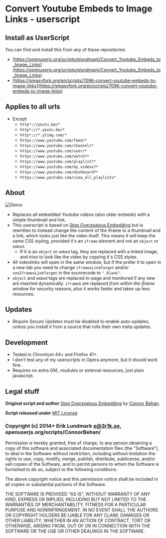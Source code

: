 # Convert Youtube Embeds to Image Links - userscript

## Install as UserScript

You can find and install this from any of these repositories:
* [https://openuserjs.org/scripts/elundmark/Convert_Youtube_Embeds_to_Image_Links](https://openuserjs.org/scripts/elundmark/Convert_Youtube_Embeds_to_Image_Links)
* [https://greasyfork.org/en/scripts/7096-convert-youtube-embeds-to-image-links](https://greasyfork.org/en/scripts/7096-convert-youtube-embeds-to-image-links)

## Applies to all urls

* Except
  - `http*://youtu.be/*`
  - `http*://*.youtu.be/*`
  - `http*://*.ytimg.com/*`
  - `https://www.youtube.com/feed/*`
  - `https://www.youtube.com/channel/*`
  - `https://www.youtube.com/user/*`
  - `https://www.youtube.com/watch?*`
  - `https://www.youtube.com/playlist?*`
  - `https://www.youtube.com/my_videos?*`
  - `https://www.youtube.com/dashboard?*`
  - `https://www.youtube.com/view_all_playlists*`

## About

![Demo](http://f.3r1k.se/js/convert_youtube_embeds_to_image_links/demo.jpg)

* Replaces all embedded Youtube videos (also older embeds) with a simple thumbnail and link.
* This userscript is based on [Stop Overzealous Embedding](https://openuserjs.org/scripts/ConnorBehan/Stop_Overzealous_Embedding) but is rewritten to instead change the _content_ of the iframe to a thumbnail and a link, which looks just like the video itself. This means it will keep the same CSS styling, provided it's an `iframe` element and not an `object` or `embed`.
  - If it is an `object` or `embed` tag, they are replaced with a linked image, and _tries_ to look like the video by copying it's CSS styles.
* All videolinks will open in the same window, but if the prefer it to open in a new tab you need to change `iframesLinkTarget` and/or `nonIframesLinkTarget` in the sourcecode to `"_blank"`.
* `object` and `embed` tags are replaced in-page and monitored if any new are inserted dynamically. `iframe`s are replaced _from within the iframe window_ for security reasons, plus it works faster and takes up less resources.

## Updates

* _Require Secure Updates_ must be disabled to enable auto-updates, unless you install it from a source that rolls their own meta updates.

## Development

* Tested in Chromium 44+ and Firefox 41+.
* I don't test any of my userscripts in Opera anymore, but it should work fine.
* Requires no extra GM_ modules or external resources, just plain javascript.

## Legal stuff

**Original script and author** [Stop Overzealous Embedding](https://openuserjs.org/scripts/ConnorBehan/Stop_Overzealous_Embedding) by [Connor Behan](https://openuserjs.org/scripts/ConnorBehan/).

**Script released under** [MIT License](http://opensource.org/licenses/MIT)

### Copyright (c) 2014+ Erik Lundmark <e@3r1k.se>, openuserjs.org/scripts/ConnorBehan/

Permission is hereby granted, free of charge, to any person obtaining a copy
of this software and associated documentation files (the "Software"), to deal
in the Software without restriction, including without limitation the rights
to use, copy, modify, merge, publish, distribute, sublicense, and/or sell
copies of the Software, and to permit persons to whom the Software is
furnished to do so, subject to the following conditions:

The above copyright notice and this permission notice shall be included in
all copies or substantial portions of the Software.

THE SOFTWARE IS PROVIDED "AS IS", WITHOUT WARRANTY OF ANY KIND, EXPRESS OR
IMPLIED, INCLUDING BUT NOT LIMITED TO THE WARRANTIES OF MERCHANTABILITY,
FITNESS FOR A PARTICULAR PURPOSE AND NONINFRINGEMENT. IN NO EVENT SHALL THE
AUTHORS OR COPYRIGHT HOLDERS BE LIABLE FOR ANY CLAIM, DAMAGES OR OTHER
LIABILITY, WHETHER IN AN ACTION OF CONTRACT, TORT OR OTHERWISE, ARISING FROM,
OUT OF OR IN CONNECTION WITH THE SOFTWARE OR THE USE OR OTHER DEALINGS IN
THE SOFTWARE.
